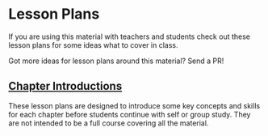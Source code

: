 # Lesson Plans

If you are using this material with teachers and students check out these lesson
plans for some ideas what to cover in class.

Got more ideas for lesson plans around this material? Send a PR!

## [Chapter Introductions](./chapter-introductions)

These lesson plans are designed to introduce some key concepts and skills for
each chapter before students continue with self or group study. They are not
intended to be a full course covering all the material.
